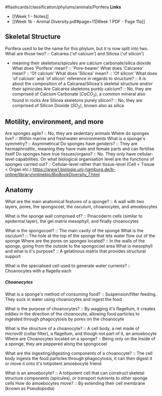 #flashcards/classification/phylums/animals/Porifera
**Links**
- [[Week 1 - Notes]]
- [[Week 1b - Animal Diversity.pdf#page=11|Week 1 PDF - Page 11a]]

## Skeletal Structure
Porifera used to be the name for this phylum, but it is now split into two. What are those two? ::  Calcarea ('of calcium') and Silicea ('of silicon')
 - meaning their skeletons/spicules are calcium carbonate/silica dioxide
What does 'Porifera' mean? :: 'Pore-bearer'
What does 'Calcarea' mean? :: 'Of calcium'
What does 'Silicea' mean? :: 'Of silicon'
What does 'of calcium' and 'of silicon' reference in regards to structure? :: It is about the composition of a Calcarea/Silicea's skeletal structure and/or their spinicules
Are Calcarea skeletons purely calcium? :: No, they are comprised of Calcium Carbonate ($CaCO_{3}$), a common mineral also found in rocks
Are Silicea skeletons purely silicon? :: No, they are comprised of Silicon Dioxide ($SO_{2}$), known also as silica

## Motility, environment, and more
Are sponges agile? :: No, they are sedentary animals
Where do sponges live? :: Within marine and freshwater environments
What is a sponge's symmetry? :: Asymmetrical
Do sponges have genders? :: They are hermaphroditic, meaning they have male and female parts and can fertilise itself
Do sponges have true tissues/organs? :: No. They only have cellular-level capabilities.
On what biological organisation level are the functions of sponges carried out? :: Cellular-level rather than tissue-level (Cell < Tissue < Organ etc.)
https://www1.biologie.uni-hamburg.de/b-online/library/onlinebio/BioBookDiversity_7.html

## Anatomy
What are the main anatomical features of a sponge? :: A wall with two layers, pores, the spongocoel, the osculum, choanocytes, and amoebocytes

What is the sponge wall comprised of? :: Pinacoderm cells (similar to epidermal layer), the gel matrix mesophyll, and finally choanocytes

What is the spongocoel? :: The main cavity of the sponge
What is the osculum? :: The hole at the top of the sponge that lets water flow out of the sponge
Where are the pores on sponges located? :: In the walls of the sponge, going from the outside to the spongocoel area
What is mesophyll and what is it's purpose? :: A gelatinous matrix that provides structural support 

What is the specialised cell used to generate water currents? :: Choanocytes with a flagella each

##### Choanocytes
What is a sponge's method of consuming food? :: Suspension/filter feeding. They suck in water using choanocytes and ingest the food

What is the purpose of choanocytes? :: By wagging it's flagellum, it creates eddies in the direction of the choanocyte, allowing food particles to ingested through phagocytosis by pores on the choanocyte

What is the structure of a choanocyte? :: A cell body, a net made of microvilli (collar filter), a flagellum, and though not part of it, an amoebocyte 
Where are Choanocytes located on a sponge? :: Being only on the inside of a sponge, they are peppered along the spongocoel 

What are the ingesting/digesting components of a choanocyte? :: The cell body ingests the food particles through phagocytosis, it can then digest it or move it onto it's totipotent amoebocyte friend

What is an amoebocyte? :: A totipotent cell that can construct skeletal structure components (spicules), or transport nutrients to other sponge cells
How do amoebocytes move? :: By extending their cell membrane (known as Pseudopodia) 
